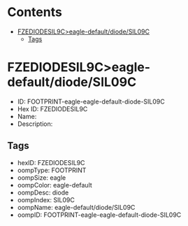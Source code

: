 



Contents
========

* [FZEDIODESIL9C>eagle-default/diode/SIL09C](#fzediodesil9ceagle-defaultdiodesil09c)
	* [Tags](#tags)

# FZEDIODESIL9C>eagle-default/diode/SIL09C

- ID: FOOTPRINT-eagle-eagle-default-diode-SIL09C
- Hex ID: FZEDIODESIL9C
- Name: 
- Description: 

## Tags

- hexID: FZEDIODESIL9C
- oompType: FOOTPRINT
- oompSize: eagle
- oompColor: eagle-default
- oompDesc: diode
- oompIndex: SIL09C
- oompName: eagle-default/diode/SIL09C
- oompID: FOOTPRINT-eagle-eagle-default-diode-SIL09C
